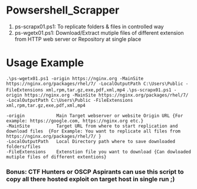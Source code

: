 # Powsershell_Scrapper
1. ps-scrapx01.ps1:  To replicate folders & files in controlled way
2. ps-wgetx01.ps1: Download/Extract mutiple files of different extension from HTTP web server or Repository at single place

# Usage Example
```.\ps-wgetx01.ps1 -origin https://nginx.org -MainSite https://nginx.org/packages/rhel/7/ -LocalOutputPath C:\Users\Public -FileExtensions xml,rpm,tar.gz,exe,pdf,xml,mp4```
```.\ps-scrapx01.ps1 -origin https://nginx.org -MainSite https://nginx.org/packages/rhel/7/ -LocalOutputPath C:\Users\Public -FileExtensions xml,rpm,tar.gz,exe,pdf,xml,mp4```
```
-origin            Main Target webserver or website Origin URL {For example: https://google.com, https://nginx.org etc.}
-MainSite          Target URL from where to start replication and download files  {For Example: You want to replicate all files from https://nginx.org/packages/rhel/7/ }
-LocalOutputPath   Local Directory path where to save downloaded folders/files
-FileExtensions    Extenstion file you want to download {Can dowloaded mutiple files of different extentions}
```

### Bonus: CTF Hunters or OSCP Aspirants can use this script to copy all there hosted exploit on target host in single run ;)
